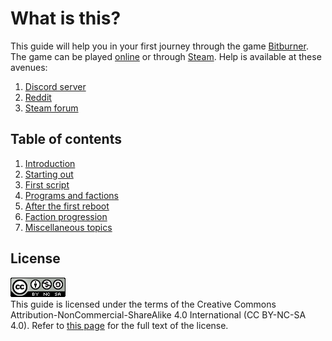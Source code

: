 # What is this?

This guide will help you in your first journey through the game
[Bitburner](https://github.com/bitburner-official/bitburner-src). The game can
be played [online](https://danielyxie.github.io/bitburner/) or through
[Steam](https://store.steampowered.com/app/1812820/Bitburner/). Help is
available at these avenues:

1. [Discord server](https://discord.com/invite/TFc3hKD)
1. [Reddit](https://www.reddit.com/r/Bitburner/)
1. [Steam forum](https://steamcommunity.com/app/1812820/discussions/)

## Table of contents

1. [Introduction](intro.md)
1. [Starting out](start.md)
1. [First script](script.md)
1. [Programs and factions](program.md)
1. [After the first reboot](reboot1.md)
1. [Faction progression](faction.md)
1. [Miscellaneous topics](misc.md)

## License

![CC BY-NC-SA 4.0](image/cc.png "CC BY-NC-SA 4.0") \
This guide is licensed under the terms of the Creative Commons Attribution-NonCommercial-ShareAlike
4.0 International (CC BY-NC-SA 4.0). Refer to [this page](https://creativecommons.org/licenses/by-nc-sa/4.0/legalcode)
for the full text of the license.
